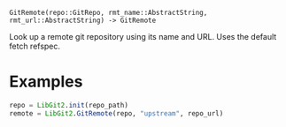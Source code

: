 ```
GitRemote(repo::GitRepo, rmt_name::AbstractString, rmt_url::AbstractString) -> GitRemote
```

Look up a remote git repository using its name and URL. Uses the default fetch refspec.

# Examples

```julia
repo = LibGit2.init(repo_path)
remote = LibGit2.GitRemote(repo, "upstream", repo_url)
```
